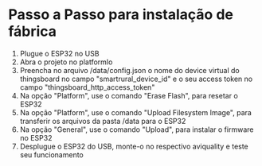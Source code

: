 # Passo a Passo para instalação de fábrica

1. Plugue o ESP32 no USB
2. Abra o projeto no platformIo
3. Preencha no arquivo /data/config.json o nome do device virtual do thingsboard no campo "smartrural_device_id" e o seu access token no campo "thingsboard_http_access_token"
4. Na opção "Platform", use o comando "Erase Flash", para resetar o ESP32
5. Na opção "Platform", use o comando "Upload Filesystem Image", para transferir os arquivos da pasta /data para o ESP32
6. Na opção "General", use o comando "Upload", para instalar o firmware no ESP32
7. Desplugue o ESP32 do USB, monte-o no respectivo aviquality e teste seu funcionamento
